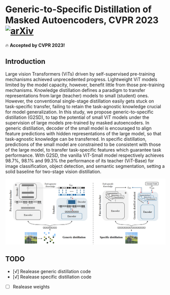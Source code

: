 # Generic-to-Specific Distillation of Masked Autoencoders, CVPR 2023 [![arXiv](https://img.shields.io/badge/arXiv-2302.14771-b31b1b.svg)](https://arxiv.org/abs/2302.14771)

🔥 **Accepted by CVPR 2023!**

## Introduction

Large vision Transformers (ViTs) driven by self-supervised pre-training mechanisms  achieved unprecedented progress. Lightweight ViT models limited by the model capacity, however, benefit little from those pre-training mechanisms. Knowledge distillation defines a paradigm to transfer representations from large (teacher) models to small (student) ones. However, the conventional single-stage distillation easily gets stuck on task-specific transfer, failing to retain the task-agnostic knowledge crucial for model generalization. In this study, we propose generic-to-specific distillation (G2SD), to tap the potential of small ViT models under the supervision of large models pre-trained by masked autoencoders. In generic distillation, decoder of the small model is encouraged to align feature predictions with hidden representations of the large model, so that task-agnostic knowledge can be transferred. In specific distillation, predictions of the small model are constrained to be consistent with those of the large model, to transfer task-specific features which guarantee task performance. With G2SD, the vanilla ViT-Small model respectively achieves 98.7%, 98.1% and 99.3% the performance of its teacher (ViT-Base) for image classification, object detection, and semantic segmentation, setting a solid baseline for two-stage vision distillation. 

![](./fig/framework.png)

## TODO

- [√] Realease generic distillation code
- [√] Realease specific distillation code
- [ ] Realease weights 
